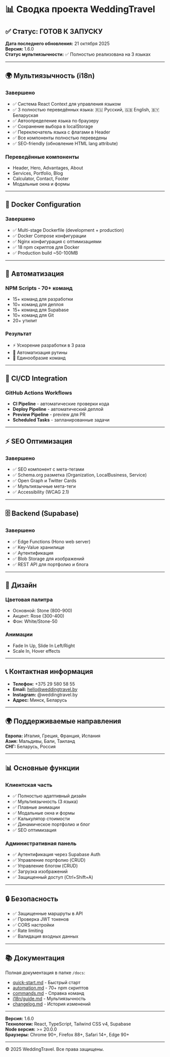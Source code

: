# 📊 Сводка проекта WeddingTravel

## ✅ Статус: ГОТОВ К ЗАПУСКУ

**Дата последнего обновления:** 21 октября 2025  
**Версия:** 1.6.0  
**Статус мультиязычности:** ✅ Полностью реализована на 3 языках

---

## 🌍 Мультиязычность (i18n)

### Завершено
- ✅ Система React Context для управления языком
- ✅ 3 полностью переведённых языка: 🇷🇺 Русский, 🇬🇧 English, 🇧🇾 Беларуская
- ✅ Автоопределение языка по браузеру
- ✅ Сохранение выбора в localStorage
- ✅ Переключатель языка с флагами в Header
- ✅ Все компоненты полностью переведены
- ✅ SEO-friendly (обновление HTML lang attribute)

### Переведённые компоненты
- Header, Hero, Advantages, About
- Services, Portfolio, Blog
- Calculator, Contact, Footer
- Модальные окна и формы

---

## 🐳 Docker Configuration

### Завершено
- ✅ Multi-stage Dockerfile (development + production)
- ✅ Docker Compose конфигурации
- ✅ Nginx конфигурация с оптимизациями
- ✅ 18 npm скриптов для Docker
- ✅ Production build ~50-100MB

---

## 🤖 Автоматизация

### NPM Scripts - 70+ команд
- 15+ команд для разработки
- 10+ команд для деплоя
- 15+ команд для Supabase
- 10+ команд для Git
- 20+ утилит

### Результат
- ⚡ Ускорение разработки в 3 раза
- 🤖 Автоматизация рутины
- 📝 Единообразие команд

---

## 🚀 CI/CD Integration

### GitHub Actions Workflows
- **CI Pipeline** - автоматические проверки кода
- **Deploy Pipeline** - автоматический деплой
- **Preview Pipeline** - preview для PR
- **Scheduled Tasks** - запланированные задачи

---

## ⚡ SEO Оптимизация

### Завершено
- ✅ SEO компонент с мета-тегами
- ✅ Schema.org разметка (Organization, LocalBusiness, Service)
- ✅ Open Graph и Twitter Cards
- ✅ Мультиязычные мета-теги
- ✅ Accessibility (WCAG 2.1)

---

## 🗄️ Backend (Supabase)

### Завершено
- ✅ Edge Functions (Hono web server)
- ✅ Key-Value хранилище
- ✅ Аутентификация
- ✅ Blob Storage для изображений
- ✅ REST API для портфолио и блога

---

## 🎨 Дизайн

### Цветовая палитра
- Основной: Stone (800-900)
- Акцент: Rose (300-400)
- Фон: White/Stone-50

### Анимации
- Fade In Up, Slide In Left/Right
- Scale In, Hover effects

---

## 📞 Контактная информация

- **Телефон:** +375 29 580 58 55
- **Email:** hello@weddingtravel.by
- **Instagram:** @weddingtravel.by
- **Адрес:** Минск, Беларусь

---

## 🌍 Поддерживаемые направления

**Европа:** Италия, Греция, Франция, Испания  
**Азия:** Мальдивы, Бали, Таиланд  
**СНГ:** Беларусь, Россия

---

## 📊 Основные функции

### Клиентская часть
- ✅ Полностью адаптивный дизайн
- ✅ Мультиязычность (3 языка)
- ✅ Плавные анимации
- ✅ Модальные окна и формы
- ✅ Калькулятор стоимости
- ✅ Динамическое портфолио и блог
- ✅ SEO оптимизация

### Административная панель
- ✅ Аутентификация через Supabase Auth
- ✅ Управление портфолио (CRUD)
- ✅ Управление блогом (CRUD)
- ✅ Загрузка изображений
- ✅ Защищенный доступ (Ctrl+Shift+A)

---

## 🔒 Безопасность

- ✅ Защищенные маршруты в API
- ✅ Проверка JWT токенов
- ✅ CORS настройки
- ✅ Rate limiting
- ✅ Валидация входных данных

---

## 📚 Документация

Полная документация в папке `/docs`:

- [quick-start.md](./quick-start.md) - Быстрый старт
- [automation.md](./automation.md) - 70+ npm скриптов
- [commands.md](./commands.md) - Справка команд
- [i18n/guide.md](./i18n/guide.md) - Мультиязычность
- [changelog.md](./changelog.md) - История изменений

---

**Версия:** 1.6.0  
**Технологии:** React, TypeScript, Tailwind CSS v4, Supabase  
**Node версия:** >= 20.0.0  
**Браузеры:** Chrome 90+, Firefox 88+, Safari 14+, Edge 90+

---

© 2025 WeddingTravel. Все права защищены.
